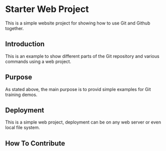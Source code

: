 # Starter Web Project

This is a simple website project for showing how to use Git and Github together.

## Introduction

This is an example to show different parts of the Git repository and various commands using a web project.

## Purpose

As stated above, the main purpose is to provid simple examples for Git training demos.

## Deployment

This is a simple web project, deployment can be on any web server or even local file system.

## How To Contribute
